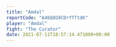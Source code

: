 ```yaml
---
title: "Amdal"
reportCode: "A46Q8G9CDrYTftdK"
player: "Amdal"
fight: "The Curator"
date: 2021-07-11T18:57:14.471000+00:00
---
```

